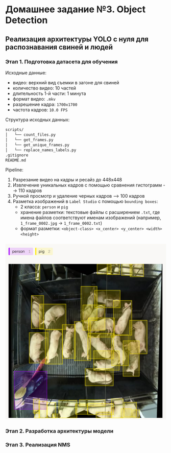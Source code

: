 <!-- ## Домашнее задание по теме Object Detection
Написать реализацию YOLO (https://arxiv.org/abs/1506.02640) с нуля для распознавания свиней и людей.

Данные - https://disk.yandex.ru/d/qXFgvtO3y-ey_A

1. Подготовить датасет для обучения - 2 балла
2. Реализовать архитектуру YOLO и методы для её обучения - 10 баллов
3. Реализовать NMS - 2 балла
4. Реализовать метрику mAP - 2 балла
5. Подобрать оптимальные гиперпараметры - 2 балла
6. Залогировать результаты экспериментов (метрики, гиперпараметры, визуализации) - 2 балла

Для защиты домашнего задания нужно предоставить исходный код решения и отчет обо всей проделанной работе -->

# Домашнее задание №3. Object Detection

## Реализация архитектуры YOLO с нуля для распознавания свиней и людей

### Этап 1. Подготовка датасета для обучения

Исходные данные: 
- видео: верхний вид съемки в загоне для свиней
- количество видео: 10 частей
- длительность 1-й части: 1 минута
- формат видео: `.mkv`
- разрешение кадра: `1700x1700`
- частота кадров: `10.0 FPS`

Структура исходных данных:


```plaintext
scripts/
│   └── count_files.py
│   └── get_frames.py
│   └── get_unique_frames.py
│   └── replace_names_labels.py
.gitignore
README.md
```

Pipeline:

1. Разрезание видео на кадры и ресайз до 448х448
2. Извлечение уникальных кадров с помощью сравнения гистограмм --> 110 кадров
3. Ручной просмотр и удаление черных кадров --> 100 кадров
4. Разметка изображений в `Label Studio` с помощью  `bounding boxes`:
    - 2 класса: `person` и `pig`
    - хранение разметки: текстовые файлы с расширением `.txt`, где имена файлов соответствуют именам изображений (например, `1_frame_0002.jpg` → `1_frame_0002.txt`)
    - формат разметки: `<object-class> <x_center> <y_center> <width> <height>`

###
![alt text](assets/image_1.png)

### Этап 2. Разработка архитектуры модели


### Этап 3. Реализация NMS

